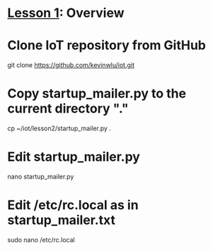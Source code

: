 # <a href="https://goo.gl/4aXo9L">Lesson 1</a>: Overview

# Clone IoT repository from GitHub

git clone https://github.com/kevinwlu/iot.git

# Copy startup_mailer.py to the current directory "."

cp ~/iot/lesson2/startup_mailer.py .

# Edit startup_mailer.py

nano startup_mailer.py

# Edit /etc/rc.local as in startup_mailer.txt

sudo nano /etc/rc.local
